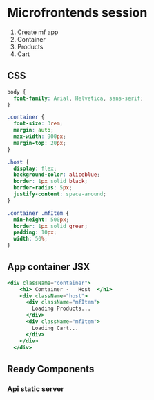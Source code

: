 # Microfrontends session
1. Create mf app
2. Container
3. Products
4. Cart  


## CSS
```css
body {
  font-family: Arial, Helvetica, sans-serif;
}

.container {
  font-size: 3rem;
  margin: auto;
  max-width: 900px;
  margin-top: 20px;
}

.host {
  display: flex;
  background-color: aliceblue;
  border: 1px solid black;
  border-radius: 5px;
  justify-content: space-around;
}

.container .mfItem {
  min-height: 500px;
  border: 1px solid green;
  padding: 10px;
  width: 50%;
}

```

## App container JSX
```jsx
<div className="container">
    <h1> Container -   Host  </h1>
    <div className="host">
      <div className="mfItem">
        Loading Products...
      </div>
      <div className="mfItem">
        Loading Cart...
      </div>
    </div>
  </div>

```


## Ready Components 





### Api static server

